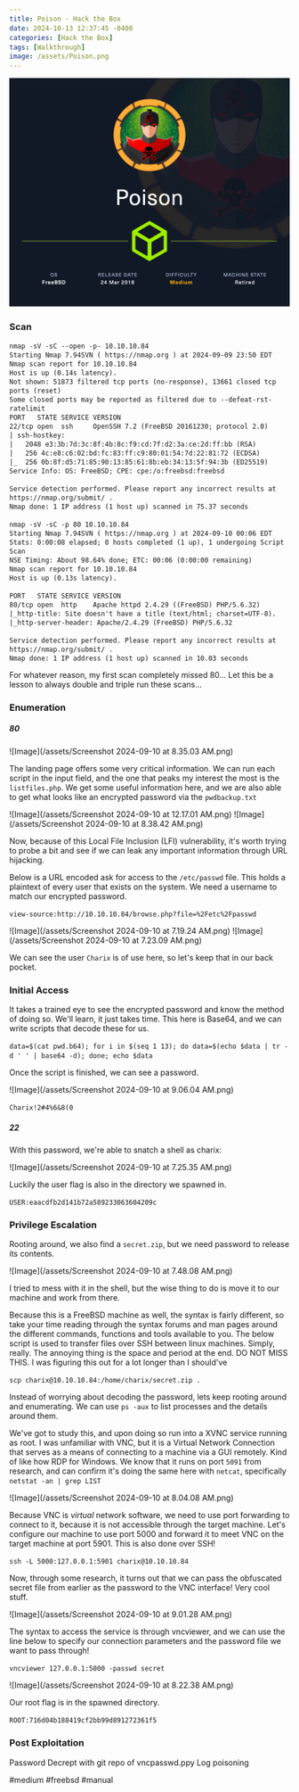 ```yaml
---
title: Poison - Hack the Box
date: 2024-10-13 12:37:45 -0400
categories: [Hack the Box]
tags: [Walkthrough]
image: /assets/Poison.png
---
```

![Image](/assets/Poison.png)

### Scan
```
nmap -sV -sC --open -p- 10.10.10.84
Starting Nmap 7.94SVN ( https://nmap.org ) at 2024-09-09 23:50 EDT
Nmap scan report for 10.10.10.84
Host is up (0.14s latency).
Not shown: 51873 filtered tcp ports (no-response), 13661 closed tcp ports (reset)
Some closed ports may be reported as filtered due to --defeat-rst-ratelimit
PORT   STATE SERVICE VERSION
22/tcp open  ssh     OpenSSH 7.2 (FreeBSD 20161230; protocol 2.0)
| ssh-hostkey: 
|   2048 e3:3b:7d:3c:8f:4b:8c:f9:cd:7f:d2:3a:ce:2d:ff:bb (RSA)
|   256 4c:e8:c6:02:bd:fc:83:ff:c9:80:01:54:7d:22:81:72 (ECDSA)
|_  256 0b:8f:d5:71:85:90:13:85:61:8b:eb:34:13:5f:94:3b (ED25519)
Service Info: OS: FreeBSD; CPE: cpe:/o:freebsd:freebsd

Service detection performed. Please report any incorrect results at https://nmap.org/submit/ .
Nmap done: 1 IP address (1 host up) scanned in 75.37 seconds

nmap -sV -sC -p 80 10.10.10.84
Starting Nmap 7.94SVN ( https://nmap.org ) at 2024-09-10 00:06 EDT
Stats: 0:00:08 elapsed; 0 hosts completed (1 up), 1 undergoing Script Scan
NSE Timing: About 98.64% done; ETC: 00:06 (0:00:00 remaining)
Nmap scan report for 10.10.10.84
Host is up (0.13s latency).

PORT   STATE SERVICE VERSION
80/tcp open  http    Apache httpd 2.4.29 ((FreeBSD) PHP/5.6.32)
|_http-title: Site doesn't have a title (text/html; charset=UTF-8).
|_http-server-header: Apache/2.4.29 (FreeBSD) PHP/5.6.32

Service detection performed. Please report any incorrect results at https://nmap.org/submit/ .
Nmap done: 1 IP address (1 host up) scanned in 10.03 seconds

```

For whatever reason, my first scan completely missed 80... Let this be a lesson to always double and triple run these scans...
### Enumeration
##### 80 
![Image](/assets/Screenshot 2024-09-10 at 8.35.03 AM.png)

The landing page offers some very critical information. We can run each script in the input field, and the one that peaks my interest the most is the `listfiles.php`. We get some useful information here, and we are also able to get what looks like an encrypted password via the `pwdbackup.txt`

![Image](/assets/Screenshot 2024-09-10 at 12.17.01 AM.png)
![Image](/assets/Screenshot 2024-09-10 at 8.38.42 AM.png)

Now, because of this Local File Inclusion (LFI) vulnerability, it's worth trying to probe a bit and see if we can leak any important information through URL hijacking. 

Below is a URL encoded ask for access to the `/etc/passwd` file. This holds a plaintext of every user that exists on the system. We need a username to match our encrypted password.

`view-source:http://10.10.10.84/browse.php?file=%2Fetc%2Fpasswd`

![Image](/assets/Screenshot 2024-09-10 at 7.19.24 AM.png)
![Image](/assets/Screenshot 2024-09-10 at 7.23.09 AM.png)

We can see the user `Charix` is of use here, so let's keep that in our back pocket.

### Initial Access

It takes a trained eye to see the encrypted password and know the method of doing so. We'll learn, it just takes time. This here is Base64, and we can write scripts that decode these for us.

 `data=$(cat pwd.b64); for i in $(seq 1 13); do data=$(echo $data | tr -d ' ' | base64 -d); done; echo $data`

Once the script is finished, we can see a password.

![Image](/assets/Screenshot 2024-09-10 at 9.06.04 AM.png)

`Charix!2#4%6&8(0`

##### 22
With this password, we're able to snatch a shell as charix:

![Image](/assets/Screenshot 2024-09-10 at 7.25.35 AM.png)

Luckily the user flag is also in the directory we spawned in.

`USER:eaacdfb2d141b72a589233063604209c`

### Privilege Escalation

Rooting around, we also find a `secret.zip`, but we need password to release its contents.

![Image](/assets/Screenshot 2024-09-10 at 7.48.08 AM.png)

I tried to mess with it in the shell, but the wise thing to do is move it to our machine and work from there.

Because this is a FreeBSD machine as well, the syntax is fairly different, so take your time reading through the syntax forums and man pages around the different commands, functions and tools available to you. The below script is used to transfer files over SSH between linux machines. Simply, really. The annoying thing is the space and period at the end. DO NOT MISS THIS. I was figuring this out for a lot longer than I should've

`scp charix@10.10.10.84:/home/charix/secret.zip .`

Instead of worrying about decoding the password, lets keep rooting around and enumerating. We can use `ps -aux` to list processes and the details around them.

We've got to study this, and upon doing so run into a XVNC service running as root. I was unfamiliar with VNC, but it is a Virtual Network Connection that serves as a means of connecting to a machine via a GUI remotely. Kind of like how RDP for Windows. We know that it runs on port `5091` from research, and can confirm it's doing the same here with `netcat`, specifically `netstat -an | grep LIST`

![Image](/assets/Screenshot 2024-09-10 at 8.04.08 AM.png)

Because VNC is *virtual* network software, we need to use port forwarding to connect to it, because it is not accessible through the target machine. Let's configure our machine to use port 5000 and forward it to meet VNC on the target machine at port 5901. This is also done over SSH!

`ssh -L 5000:127.0.0.1:5901 charix@10.10.10.84`

Now, through some research, it turns out that we can pass the obfuscated secret file from earlier as the password to the VNC interface! Very cool stuff. 

![Image](/assets/Screenshot 2024-09-10 at 9.01.28 AM.png)

The syntax to access the service is through vncviewer, and we can use the line below to specify our connection parameters and the password file we want to pass through!

`vncviewer 127.0.0.1:5000 -passwd secret`

![Image](/assets/Screenshot 2024-09-10 at 8.22.38 AM.png)

Our root flag is in the spawned directory. 

`ROOT:716d04b188419cf2bb99d891272361f5`

### Post Exploitation
Password Decrept with git repo of vncpasswd.ppy
Log poisoning

#medium #freebsd #manual 

